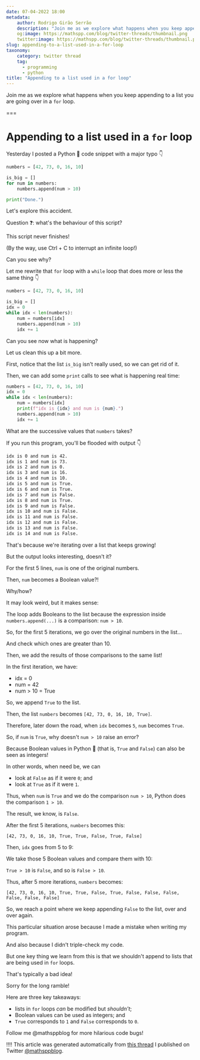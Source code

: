 ```yaml
---
date: 07-04-2022 18:00
metadata:
    author: Rodrigo Girão Serrão
    description: "Join me as we explore what happens when you keep appending to a list you are using in a `for` loop."
    og:image: https://mathspp.com/blog/twitter-threads/thumbnail.png
    twitter:image: https://mathspp.com/blog/twitter-threads/thumbnail.png
slug: appending-to-a-list-used-in-a-for-loop
taxonomy:
    category: twitter thread
    tag:
      - programming
      - python
title: "Appending to a list used in a for loop"
---
```


Join me as we explore what happens when you keep appending to a list you are going over in a `for` loop.

===


# Appending to a list used in a `for` loop

Yesterday I posted a Python 🐍 code snippet with a major typo 👇

```py
numbers = [42, 73, 0, 16, 10]

is_big = []
for num in numbers:
    numbers.append(num > 10)

print("Done.")
```

Let's explore this accident.

Question ❓: what's the behaviour of this script?


This script never finishes!

(By the way, use Ctrl + C to interrupt an infinite loop!)

Can you see why?

Let me rewrite that `for` loop with a `while` loop that does more or less the same thing 👇

```py
numbers = [42, 73, 0, 16, 10]

is_big = []
idx = 0
while idx < len(numbers):
    num = numbers[idx]
    numbers.append(num > 10)
    idx += 1
```

Can you see now what is happening?


Let us clean this up a bit more.

First, notice that the list `is_big` isn't really used, so we can get rid of it.

Then, we can add some `print` calls to see what is happening real time:

```py
numbers = [42, 73, 0, 16, 10]
idx = 0
while idx < len(numbers):
    num = numbers[idx]
    print(f"idx is {idx} and num is {num}.")
    numbers.append(num > 10)
    idx += 1
```

What are the successive values that `numbers` takes?


If you run this program, you'll be flooded with output 👇

```markdown
idx is 0 and num is 42.
idx is 1 and num is 73.
idx is 2 and num is 0.
idx is 3 and num is 16.
idx is 4 and num is 10.
idx is 5 and num is True.
idx is 6 and num is True.
idx is 7 and num is False.
idx is 8 and num is True.
idx is 9 and num is False.
idx is 10 and num is False.
idx is 11 and num is False.
idx is 12 and num is False.
idx is 13 and num is False.
idx is 14 and num is False.
```

That's because we're iterating over a list that keeps growing!

But the output looks interesting, doesn't it?

For the first 5 lines, `num` is one of the original numbers.

Then, `num` becomes a Boolean value?!

Why/how?


It may look weird, but it makes sense:

The loop adds Booleans to the list because the expression inside `numbers.append(...)` is a comparison: `num > 10`.

So, for the first 5 iterations, we go over the original numbers in the list...

And check which ones are greater than 10.


Then, we add the results of those comparisons to the same list!

In the first iteration, we have:

 - idx = 0
 - num = 42
 - num > 10 = True

So, we append `True` to the list.

Then, the list `numbers` becomes `[42, 73, 0, 16, 10, True]`.


Therefore, later down the road, when `idx` becomes `5`, `num` becomes `True`.

So, if `num` is `True`, why doesn't `num > 10` raise an error?

Because Boolean values in Python 🐍 (that is, `True` and `False`) can also be seen as integers!


In other words, when need be, we can

 - look at `False` as if it were `0`; and
 - look at `True` as if it were `1`.

Thus, when `num` is `True` and we do the comparison `num > 10`, Python does the comparison `1 > 10`.

The result, we know, is `False`.


After the first 5 iterations, `numbers` becomes this:

`[42, 73, 0, 16, 10, True, True, False, True, False]`

Then, `idx` goes from 5 to 9:

We take those 5 Boolean values and compare them with 10:


`True > 10` is `False`, and so is `False > 10`.

Thus, after 5 more iterations, `numbers` becomes:

`[42, 73, 0, 16, 10,
 True, True, False, True, False,
 False, False, False, False, False]`

So, we reach a point where we keep appending `False` to the list, over and over again.


This particular situation arose because I made a mistake when writing my program.

And also because I didn't triple-check my code.

But one key thing we learn from this is that we shouldn't append to lists that are being used in `for` loops.

That's typically a bad idea!


Sorry for the long ramble!

Here are three key takeaways:

 - lists in `for` loops _can_ be modified but _shouldn't_;
 - Boolean values can be used as integers; and
 - `True` corresponds to `1` and `False` corresponds to `0`.

Follow me @mathsppblog for more hilarious code bugs!

!!!! This article was generated automatically from [this thread](https://twitter.com/mathsppblog/status/1512087364406951937) I published on Twitter [@mathsppblog](https://twitter.com/mathsppblog).
